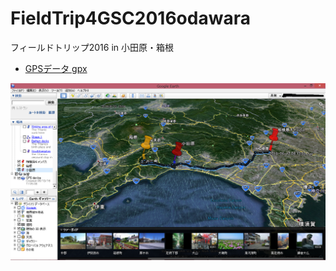 # FieldTrip4GSC2016odawara
フィールドトリップ2016 in 小田原・箱根


- [GPSデータ gpx](https://github.com/gsc-aoyama/FieldTrip4GSC2016odawara/blob/master/FieldTrip2016-06-12_odawara.gpx)


![フィールドトリップ2016 in 小田原・箱根ルート](https://raw.githubusercontent.com/Yoshiek/FieldTrip4GSC2016odawara/master/Field%20Trip%202016%20in%20Odawara-Hakone.PNG "サンプル")

